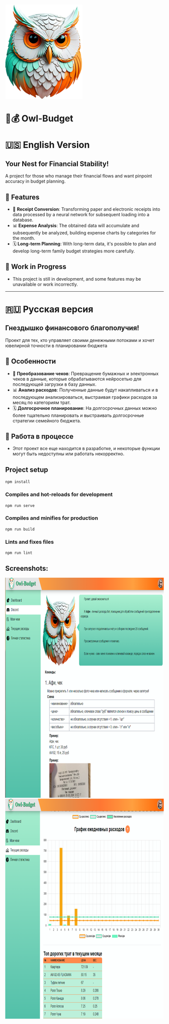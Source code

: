 <img src="https://github.com/Markov-Andrey/budget-buddy-back/raw/master/public/images/owl_hd.png" alt="Лого проекта" height="300" width="auto">

# 🦉💰 Owl-Budget

# 🇺🇸 English Version
## Your Nest for Financial Stability!
A project for those who manage their financial flows and want pinpoint accuracy in budget planning.

## 🌟 Features
- 📜 **Receipt Conversion**: Transforming paper and electronic receipts into data processed by a neural network for subsequent loading into a database.
- 📊 **Expense Analysis**: The obtained data will accumulate and subsequently be analyzed, building expense charts by categories for the month.
- 🗓️ **Long-term Planning**: With long-term data, it's possible to plan and develop long-term family budget strategies more carefully.

## 🚧 Work in Progress
- This project is still in development, and some features may be unavailable or work incorrectly.

---

# 🇷🇺 Русская версия
## Гнездышко финансового благополучия!
Проект для тех, кто управляет своими денежными потоками и хочет ювелирной точности в планировании бюджета

## 🌟 Особенности
- 📜 **Преобразование чеков**: Превращение бумажных и электронных чеков в данные, которые обрабатываются нейросетью для последующей загрузки в базу данных.
- 📊 **Анализ расходов**: Полученные данные будут накапливаться и в последующем анализироваться, выстраивая графики расходов за месяц по категориям трат.
- 🗓️ **Долгосрочное планирование**: На долгосрочных данных можно более тщательно планировать и выстраивать долгосрочные стратегии семейного бюджета.

## 🚧 Работа в процессе
- Этот проект все еще находится в разработке, и некоторые функции могут быть недоступны или работать некорректно.

## Project setup
```
npm install
```

### Compiles and hot-reloads for development
```
npm run serve
```

### Compiles and minifies for production
```
npm run build
```

### Lints and fixes files
```
npm run lint
```

## Screenshots:
<img src="https://github.com/Markov-Andrey/budget-buddy/blob/master/public/assets/1.png" alt="1" height="700" width="auto">
<img src="https://github.com/Markov-Andrey/budget-buddy/blob/master/public/assets/2.png" alt="2" height="700" width="auto">
